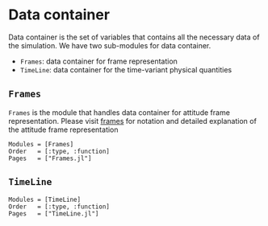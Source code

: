 # Data container

Data container is the set of variables that contains all the necessary data of the simulation. We have two sub-modules for data container.

* `Frames`: data container for frame representation
* `TimeLine`: data container for the time-variant physical quantities

## `Frames`

`Frames` is the module that handles data container for attitude frame representation. Please visit [frames](../dynamics/frames.md) for notation and detailed explanation of the attitude frame representation

```@autodocs
Modules = [Frames]
Order   = [:type, :function]
Pages   = ["Frames.jl"]
```

## `TimeLine`

```@autodocs
Modules = [TimeLine]
Order   = [:type, :function]
Pages   = ["TimeLine.jl"]
```
